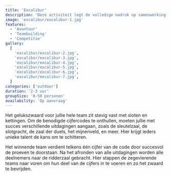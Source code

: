 ```yaml
---
title: 'Excalibur'
description: 'Deze activiteit legt de volledige nadruk op samenwerking'
image: 'excalibur/excalibur-1.jpg'
features:
  - 'Avontuur'
  - 'Teambuilding'
  - 'Competitie'
gallery:
  [
    'excalibur/excalibur-2.jpg',
    'excalibur/excalibur-3.jpg',
    'excalibur/excalibur-4.jpg',
    'excalibur/excalibur-5.jpg',
    'excalibur/excalibur-6.jpg',
    'excalibur/excalibur-7.jpg',
  ]
categories: ['outdoor']
duration: '2-3 uur'
groupSize: '8-50 personen'
availability: 'Op aanvraag'
---
```


Het gelukszwaard voor jullie hele team zit stevig vast met sloten en kettingen. Om de benodigde cijfercodes te onthullen, moeten jullie met succes verschillende uitdagingen aangaan, zoals de sleutelzaal, de slotgracht, de zaal der duels, het mijnenveld, en meer. Hier krijgt ieders unieke talent de kans om te schitteren.

Het winnende team verdient telkens één cijfer van de code door succesvol de proeven te doorstaan. Na het afronden van alle uitdagingen worden alle deelnemers naar de ridderzaal gebracht. Hier stappen de zegevierende teams naar voren om hun deel van de cijfers in te voeren en zo het zwaard te bevrijden.
